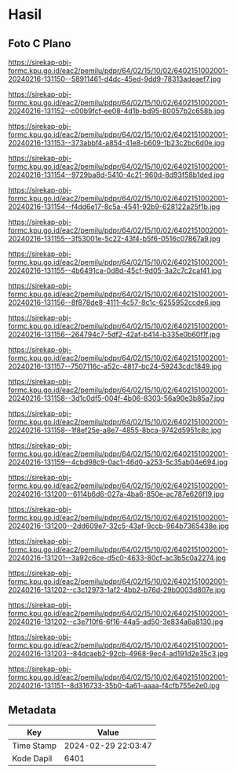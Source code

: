 # Hasil

## Foto C Plano

https://sirekap-obj-formc.kpu.go.id/eac2/pemilu/pdpr/64/02/15/10/02/6402151002001-20240216-131150--58911461-d4dc-45ed-9dd9-78313adeaef7.jpg

https://sirekap-obj-formc.kpu.go.id/eac2/pemilu/pdpr/64/02/15/10/02/6402151002001-20240216-131152--c00b9fcf-ee08-4d1b-bd95-80057b2c658b.jpg

https://sirekap-obj-formc.kpu.go.id/eac2/pemilu/pdpr/64/02/15/10/02/6402151002001-20240216-131153--373abbf4-a854-41e8-b609-1b23c2bc6d0e.jpg

https://sirekap-obj-formc.kpu.go.id/eac2/pemilu/pdpr/64/02/15/10/02/6402151002001-20240216-131154--9729ba8d-5410-4c21-960d-8d93f58b1ded.jpg

https://sirekap-obj-formc.kpu.go.id/eac2/pemilu/pdpr/64/02/15/10/02/6402151002001-20240216-131154--f4dd6e17-8c5a-4541-92b9-628122a25f1b.jpg

https://sirekap-obj-formc.kpu.go.id/eac2/pemilu/pdpr/64/02/15/10/02/6402151002001-20240216-131155--3f53001e-5c22-43f4-b5f6-0516c07867a9.jpg

https://sirekap-obj-formc.kpu.go.id/eac2/pemilu/pdpr/64/02/15/10/02/6402151002001-20240216-131155--4b6491ca-0d8d-45cf-9d05-3a2c7c2caf41.jpg

https://sirekap-obj-formc.kpu.go.id/eac2/pemilu/pdpr/64/02/15/10/02/6402151002001-20240216-131156--8f878de8-4111-4c57-8c1c-6255952ccde6.jpg

https://sirekap-obj-formc.kpu.go.id/eac2/pemilu/pdpr/64/02/15/10/02/6402151002001-20240216-131156--264794c7-5df2-42af-b414-b335e0b60f1f.jpg

https://sirekap-obj-formc.kpu.go.id/eac2/pemilu/pdpr/64/02/15/10/02/6402151002001-20240216-131157--7507116c-a52c-4817-bc24-59243cdc1849.jpg

https://sirekap-obj-formc.kpu.go.id/eac2/pemilu/pdpr/64/02/15/10/02/6402151002001-20240216-131158--3d1c0df5-004f-4b06-8303-56a90e3b85a7.jpg

https://sirekap-obj-formc.kpu.go.id/eac2/pemilu/pdpr/64/02/15/10/02/6402151002001-20240216-131158--1f8ef25e-a8e7-4855-8bca-9742d5951c8c.jpg

https://sirekap-obj-formc.kpu.go.id/eac2/pemilu/pdpr/64/02/15/10/02/6402151002001-20240216-131159--4cbd98c9-0ac1-46d0-a253-5c35ab04e694.jpg

https://sirekap-obj-formc.kpu.go.id/eac2/pemilu/pdpr/64/02/15/10/02/6402151002001-20240216-131200--6114b6d6-027a-4ba6-850e-ac787e626f19.jpg

https://sirekap-obj-formc.kpu.go.id/eac2/pemilu/pdpr/64/02/15/10/02/6402151002001-20240216-131200--2dd609e7-32c5-43af-9ccb-964b7365438e.jpg

https://sirekap-obj-formc.kpu.go.id/eac2/pemilu/pdpr/64/02/15/10/02/6402151002001-20240216-131201--3a92c6ce-d5c0-4633-80cf-ac3b5c0a2274.jpg

https://sirekap-obj-formc.kpu.go.id/eac2/pemilu/pdpr/64/02/15/10/02/6402151002001-20240216-131202--c3c12973-1af2-4bb2-b76d-29b0003d807e.jpg

https://sirekap-obj-formc.kpu.go.id/eac2/pemilu/pdpr/64/02/15/10/02/6402151002001-20240216-131202--c3e710f6-6f16-44a5-ad50-3e834a6a8130.jpg

https://sirekap-obj-formc.kpu.go.id/eac2/pemilu/pdpr/64/02/15/10/02/6402151002001-20240216-131203--84dcaeb2-92cb-4968-9ec4-ad191d2e35c3.jpg

https://sirekap-obj-formc.kpu.go.id/eac2/pemilu/pdpr/64/02/15/10/02/6402151002001-20240216-131151--8d316733-35b0-4a61-aaaa-f4cfb755e2e0.jpg


## Metadata

| Key        | Value               |
| ---------- | ------------------- |
| Time Stamp | 2024-02-29 22:03:47 |
| Kode Dapil | 6401                |



